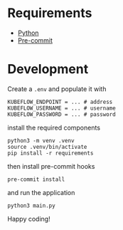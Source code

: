 # Requirements

- [Python](https://www.python.org/downloads/)
- [Pre-commit](https://pre-commit.com/)

# Development

Create a `.env` and populate it with

```shell
KUBEFLOW_ENDPOINT = ... # address
KUBEFLOW_USERNAME = ... # username
KUBEFLOW_PASSWORD = ... # password
```

install the required components

```shell
python3 -m venv .venv
source .venv/bin/activate
pip install -r requirements
```

then install pre-commit hooks

```shell
pre-commit install
```

and run the application

```shell
python3 main.py
```

Happy coding!
